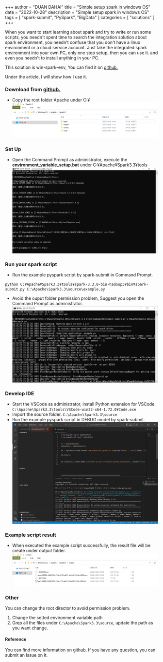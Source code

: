 +++
author = "DUAN DAHAI"
title = "Simple setup spark in windows OS"
date = "2022-10-28"
description = "Simple setup spark in windows OS"
tags = [
    "spark-submit",
    "PySpark",
    "BigData"
]
categories = [
    "solutions"
]
+++

When you want to start learning about spark and try to write or run some scripts,
you needn't spent time to search the integration solution about spark environment,
you needn't confuse that you don't have a linux environment or a cloud service account.
Just take the integrated spark environment into your own PC, only one step setup, then you can use it.
and even you needn't to install anything in your PC.

This solution is win-spark-env, You can find it on <a href="https://github.com/vekee/win-spark-env" >github.</a>

Under the article, I will show how I use it.

### Download from <a href="https://github.com/vekee/win-spark-env" >github.</a>

- Copy the root folder Apache under C:¥
![save](/media/en/20220928-run-spark-in-windows-1.png)


### Set Up
- Open the Command Prompt as administrator, execute the __environment_variable_setup.bat__  under C:¥Apache¥Spark3.3¥tools
![run](/media/en/20220928-run-spark-in-windows-3.png)

### Run your spark script
- Run the example pyspark script by spark-submit in Command Prompt.
```
python C:¥Apache¥Spark3.3¥tools¥spark-3.3.0-bin-hadoop3¥bin¥spark-submit.py C:\Apache\Spark3.3\source\example.py
```
- Avoid the ouput folder permission problem, Suggest you open the Command Prompt as administrator.
![run](/media/en/20220928-run-spark-in-windows-5.png)

### Develop IDE
- Start the VSCode as administrator, install Python extension for VSCode.
`
C:\Apache\Spark3.3\tools\VSCode-win32-x64-1.72.0¥Code.exe
`
- Import the source folder.
`
C:\Apache\Spark3.3\source
`
- Run the example pyspark script in DEBUG model by spark-submit.
![run](/media/en/20220928-run-spark-in-windows-6.png)

### Example script result
- When executed the example script successfully, the result file will be create under output folder.
![run](/media/en/20220928-run-spark-in-windows-7.png)

### Other
You can change the root director to avoid permission problem.
1. Change the setted environment variable path
2. Grep all the files under `C:\Apache\Spark3.3\source`, update the path as you want change.

#### Reference
You can find more information on <a href="https://github.com/vekee/win-spark-env" >github.</a> If you have any question, you can submit an Issue on it.